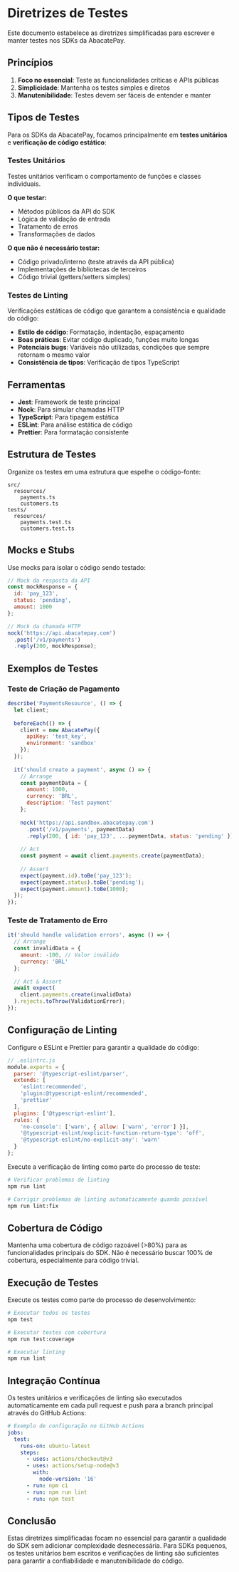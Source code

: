 # Diretrizes de Testes

Este documento estabelece as diretrizes simplificadas para escrever e manter testes nos SDKs da AbacatePay.

## Princípios

1. **Foco no essencial**: Teste as funcionalidades críticas e APIs públicas
2. **Simplicidade**: Mantenha os testes simples e diretos
3. **Manutenibilidade**: Testes devem ser fáceis de entender e manter

## Tipos de Testes

Para os SDKs da AbacatePay, focamos principalmente em **testes unitários** e **verificação de código estático**:

### Testes Unitários

Testes unitários verificam o comportamento de funções e classes individuais.

**O que testar:**
- Métodos públicos da API do SDK
- Lógica de validação de entrada
- Tratamento de erros
- Transformações de dados

**O que não é necessário testar:**
- Código privado/interno (teste através da API pública)
- Implementações de bibliotecas de terceiros
- Código trivial (getters/setters simples)

### Testes de Linting

Verificações estáticas de código que garantem a consistência e qualidade do código:

- **Estilo de código**: Formatação, indentação, espaçamento
- **Boas práticas**: Evitar código duplicado, funções muito longas
- **Potenciais bugs**: Variáveis não utilizadas, condições que sempre retornam o mesmo valor
- **Consistência de tipos**: Verificação de tipos TypeScript

## Ferramentas

- **Jest**: Framework de teste principal
- **Nock**: Para simular chamadas HTTP
- **TypeScript**: Para tipagem estática
- **ESLint**: Para análise estática de código
- **Prettier**: Para formatação consistente

## Estrutura de Testes

Organize os testes em uma estrutura que espelhe o código-fonte:

```
src/
  resources/
    payments.ts
    customers.ts
tests/
  resources/
    payments.test.ts
    customers.test.ts
```

## Mocks e Stubs

Use mocks para isolar o código sendo testado:

```javascript
// Mock da resposta da API
const mockResponse = {
  id: 'pay_123',
  status: 'pending',
  amount: 1000
};

// Mock da chamada HTTP
nock('https://api.abacatepay.com')
  .post('/v1/payments')
  .reply(200, mockResponse);
```

## Exemplos de Testes

### Teste de Criação de Pagamento

```javascript
describe('PaymentsResource', () => {
  let client;
  
  beforeEach(() => {
    client = new AbacatePay({
      apiKey: 'test_key',
      environment: 'sandbox'
    });
  });
  
  it('should create a payment', async () => {
    // Arrange
    const paymentData = {
      amount: 1000,
      currency: 'BRL',
      description: 'Test payment'
    };
    
    nock('https://api.sandbox.abacatepay.com')
      .post('/v1/payments', paymentData)
      .reply(200, { id: 'pay_123', ...paymentData, status: 'pending' });
    
    // Act
    const payment = await client.payments.create(paymentData);
    
    // Assert
    expect(payment.id).toBe('pay_123');
    expect(payment.status).toBe('pending');
    expect(payment.amount).toBe(1000);
  });
});
```

### Teste de Tratamento de Erro

```javascript
it('should handle validation errors', async () => {
  // Arrange
  const invalidData = {
    amount: -100, // Valor inválido
    currency: 'BRL'
  };
  
  // Act & Assert
  await expect(
    client.payments.create(invalidData)
  ).rejects.toThrow(ValidationError);
});
```

## Configuração de Linting

Configure o ESLint e Prettier para garantir a qualidade do código:

```javascript
// .eslintrc.js
module.exports = {
  parser: '@typescript-eslint/parser',
  extends: [
    'eslint:recommended',
    'plugin:@typescript-eslint/recommended',
    'prettier'
  ],
  plugins: ['@typescript-eslint'],
  rules: {
    'no-console': ['warn', { allow: ['warn', 'error'] }],
    '@typescript-eslint/explicit-function-return-type': 'off',
    '@typescript-eslint/no-explicit-any': 'warn'
  }
};
```

Execute a verificação de linting como parte do processo de teste:

```bash
# Verificar problemas de linting
npm run lint

# Corrigir problemas de linting automaticamente quando possível
npm run lint:fix
```

## Cobertura de Código

Mantenha uma cobertura de código razoável (>80%) para as funcionalidades principais do SDK. Não é necessário buscar 100% de cobertura, especialmente para código trivial.

## Execução de Testes

Execute os testes como parte do processo de desenvolvimento:

```bash
# Executar todos os testes
npm test

# Executar testes com cobertura
npm run test:coverage

# Executar linting
npm run lint
```

## Integração Contínua

Os testes unitários e verificações de linting são executados automaticamente em cada pull request e push para a branch principal através do GitHub Actions:

```yaml
# Exemplo de configuração no GitHub Actions
jobs:
  test:
    runs-on: ubuntu-latest
    steps:
      - uses: actions/checkout@v3
      - uses: actions/setup-node@v3
        with:
          node-version: '16'
      - run: npm ci
      - run: npm run lint
      - run: npm test
```

## Conclusão

Estas diretrizes simplificadas focam no essencial para garantir a qualidade do SDK sem adicionar complexidade desnecessária. Para SDKs pequenos, os testes unitários bem escritos e verificações de linting são suficientes para garantir a confiabilidade e manutenibilidade do código.
